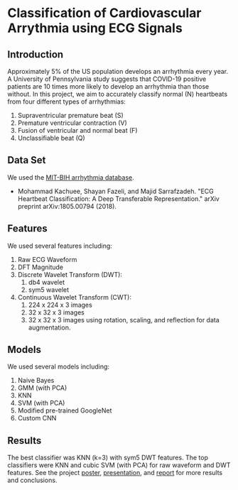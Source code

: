 # Classification of Cardiovascular Arrythmia using ECG Signals

## Introduction
Approximately 5% of the US population develops an arrhythmia every year.
A University of Pennsylvania study suggests that COVID-19 positive patients are 10 times more likely to develop an arrhythmia than those without.
In this project, we aim to accurately classify normal (N) heartbeats from four different types of arrhythmias:
1) Supraventricular premature beat (S)
2) Premature ventricular contraction (V)
3) Fusion of ventricular and normal beat (F)
4) Unclassifiable beat (Q)

## Data Set
We used the [MIT-BIH arrhythmia database](https://www.kaggle.com/shayanfazeli/heartbeat?select=mitbih_train.csv).

* Mohammad Kachuee, Shayan Fazeli, and Majid Sarrafzadeh. "ECG Heartbeat Classification: A Deep Transferable Representation." arXiv preprint arXiv:1805.00794 (2018).

## Features
We used several features including:
1) Raw ECG Waveform
2) DFT Magnitude
3) Discrete Wavelet Transform (DWT):
   1. db4 wavelet
   2. sym5 wavelet
4) Continuous Wavelet Transform (CWT):
   1. 224 x 224 x 3 images
   2. 32 x 32 x 3 images
   3. 32 x 32 x 3 images using rotation, scaling, and reflection for data augmentation.

## Models
We used several models including:
1) Naive Bayes
2) GMM (with PCA)
3) KNN
4) SVM (with PCA)
5) Modified pre-trained GoogleNet
6) Custom CNN

## Results
The best classifier was KNN (k=3) with sym5 DWT features.
The top classifiers were KNN and cubic SVM (with PCA) for raw waveform and DWT features.
See the project [poster](https://drive.google.com/file/d/1pKp4gdpWvOgbXFXwuuydGk7LyDGKqDk0/view?usp=sharing), [presentation](https://drive.google.com/file/d/1oLLiuGJkwxZy312y3RXbC9OqykiouUYC/view?usp=sharing), and [report]() for more results and conclusions.
